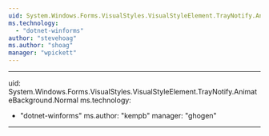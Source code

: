 ```yaml
---
uid: System.Windows.Forms.VisualStyles.VisualStyleElement.TrayNotify.AnimateBackground
ms.technology: 
  - "dotnet-winforms"
author: "stevehoag"
ms.author: "shoag"
manager: "wpickett"
---
```


---
uid: System.Windows.Forms.VisualStyles.VisualStyleElement.TrayNotify.AnimateBackground.Normal
ms.technology: 
  - "dotnet-winforms"
ms.author: "kempb"
manager: "ghogen"
---
